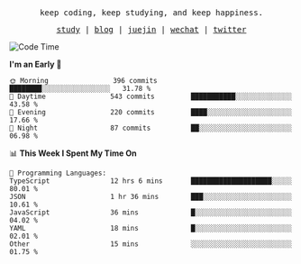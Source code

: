 <p align="center">
  <samp>
    <span>keep coding, keep studying, and keep happiness.</span>
  </samp>
</p>

<p align="center">
  <samp>
    <a href="https://github.com/ouduidui/fe-study">study</a> |
    <a href="https://deweyou.me">blog</a>  |
    <a href="https://juejin.cn/user/4309700183594366">juejin</a> |
    <a href="https://user-images.githubusercontent.com/54696834/165071004-6509e3f2-90c3-448c-9d92-3da42b0c2021.jpeg">wechat</a> |
    <a href="https://twitter.com/ouduidui">twitter</a>
  </samp>
</p>

<!--START_SECTION:waka-->
![Code Time](http://img.shields.io/badge/Code%20Time-4%2C544%20hrs%2031%20mins-blue)

**I'm an Early 🐤** 

```text
🌞 Morning                396 commits         ████████░░░░░░░░░░░░░░░░░   31.78 % 
🌆 Daytime                543 commits         ███████████░░░░░░░░░░░░░░   43.58 % 
🌃 Evening                220 commits         ████░░░░░░░░░░░░░░░░░░░░░   17.66 % 
🌙 Night                  87 commits          ██░░░░░░░░░░░░░░░░░░░░░░░   06.98 % 
```


📊 **This Week I Spent My Time On** 

```text
💬 Programming Languages: 
TypeScript               12 hrs 6 mins       ████████████████████░░░░░   80.01 % 
JSON                     1 hr 36 mins        ███░░░░░░░░░░░░░░░░░░░░░░   10.61 % 
JavaScript               36 mins             █░░░░░░░░░░░░░░░░░░░░░░░░   04.02 % 
YAML                     18 mins             █░░░░░░░░░░░░░░░░░░░░░░░░   02.01 % 
Other                    15 mins             ░░░░░░░░░░░░░░░░░░░░░░░░░   01.75 % 
```


<!--END_SECTION:waka-->
